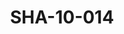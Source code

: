 ---
pid: SHA-10-014
title: SHA-10-014
language: ar
collection: شرحبيل احمد
original_label: 
rights: شرحبيل احمد
location_of_original: شرحبيل احمد
photographer_or_studio: 
scanned_from: photograph 6.9 by 9.7
_date: 1969-1970
location: الخرطوم، العمارات
description: شرحبيل احمد واصحابه راقصين
additional_notes: 
permission_display: 'yes'
on_server: 'no'
on_website: 'no'
permalink: "/archive/ar/sha-10-014.html"
layout: photo-page
---
